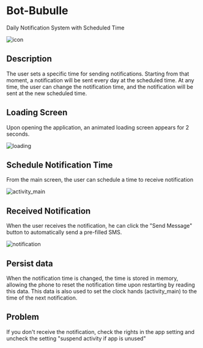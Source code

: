# Bot-Bubulle

Daily Notification System with Scheduled Time


![icon](https://user-images.githubusercontent.com/72151831/109391919-cae3c480-7919-11eb-8338-929ae4af2fdd.png)



## Description
The user sets a specific time for sending notifications. Starting from that moment, a notification will be sent every day at the scheduled time. At any time, the user can change the notification time, and the notification will be sent at the new scheduled time.



## Loading Screen
Upon opening the application, an animated loading screen appears for 2 seconds.


![loading](https://user-images.githubusercontent.com/72151831/109391659-7a1f9c00-7918-11eb-8b50-4f0b203f8a43.jpg)


## Schedule Notification Time
From the main screen, the user can schedule a time to receive notification

![activity_main](https://user-images.githubusercontent.com/72151831/109391715-c79c0900-7918-11eb-90c8-b7e57d6cd1c2.jpg)



## Received Notification
When the user receives the notification, he can click the "Send Message" button to automatically send a pre-filled SMS.

![notification](https://user-images.githubusercontent.com/72151831/109867375-b29bde80-7c66-11eb-9b3b-260820737a9f.jpg)



## Persist data
When the notification time is changed, the time is stored in memory, allowing the phone to reset the notification time upon restarting by reading this data. This data is also used to set the clock hands (activity_main) to the time of the next notification.

## Problem
If you don't receive the notification, check the rights in the app setting and uncheck the setting "suspend activity if app is unused"
